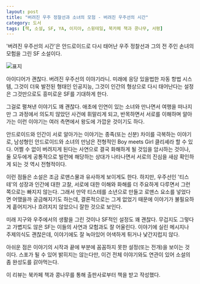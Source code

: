 ```yaml
---
layout: post
title: "버려진 우주 정찰선과 소녀의 모험 - 버려진 우주선의 시간"
category: 도서
tags: [책, 소설, SF, YA, 이지아, 스윙테일, 북카페 책과 콩나무, 서평]
---
```


'버려진 우주선의 시간'은
안드로이드로 다시 태어난 우주 정찰선과
그의 전 주인 손녀의 모험을 그린 SF 소설이다.

![표지](https://images2.imgbox.com/06/1d/WOLnfVkN_o.jpg)

아이디어가 괜찮다.
버려진 우주선의 이야기라니.
미래에 응당 있을법한 자동 항법 시스템, 그것이 더욱 발전된 형태인 인공지능,
그것이 인간의 형상으로 다시 태어난다는 설정은
그것만으로도 흥미로운 SF를 기대하게 한다.

그걸로 펼쳐낸 이야기도 꽤 괜찮다.
애초에 인연이 있는 소녀와 만나면서 여행을 떠나지만
그 과정에서 의도치 않았던 사건에 휘말리게 되고,
반목하면서 서로를 이해하며 알아가는 이런 이야기는
여러 측면에서 왕도에 가깝운 것이기도 하다.

안드로이드와 인간이 서로 알아가는 이야기는 종족(또는 신분) 차이를 극복하는 이야기로,
남성형인 안드로이드와 소녀의 만남은 전형적인 Boy meets Girl 클리셰라 할 수 있다.
어쩔 수 없이 버려지게 된다는 사연으로 결국 화해하게 될 것임을 암시하는 것이나,
둘 모두에게 공통적으로 빌런에 해당하는 상대가 나타나면서 서로의 진심을 새삼 확인하게 되는 것 역시 전형적이다.

이런 점들은 소설은 조금 로맨스물과 유사하게 보이게도 한다.
하지만, 우주선인 '티스테'의 성장과 인간에 대한 고찰, 서로에 대한 이해와 화해를 더 주요하게 다루면서
그런 쪽으로는 빠지지 않는다.
그래서 만약 티스테를 소년으로 만들고 로맨스 요소를 넣었다면 어땠을까 궁금해지기도 하는데,
결론적으로는 그게 없었기 때문에 이야기가 불필요하게 흩어지거나 흐려지지 않았으니 잘한 것으로 보인다.

미래 지구와 우주에서의 생활을 그린 것이나 SF적인 설정도 꽤 괜찮다.
무겁지도 그렇다고 가볍지도 않은 SF는 이들의 사연과 모험과도 잘 어울린다.
이야기에 실린 메시지나 주제의식도 괜찮은데,
이야기에도 잘 녹아있어 어색하게 튀거나 낯간지럽지 않다.

아쉬운 점은 이야기의 시작과 끝에 부분에 꼼꼼하지 못한 설정(또는 전개)을 보이는 것이다.
스포가 될 수 있어 밝히지는 않는다만,
이건 전체 이야기와도 연관이 있어 소설의 좀 완성도를 갉아먹는다.

<!--
시작을 '버려진 우주선의 복수'라는 것으로 했는데,
막상 두고 가라고 한 것도 우주선 자신이고
발견하지 못한 것도 딱히 훈의 잘못이 아니다.
즉, 애초부터 '티스테'의 좌절과 분노는 이유없는 것이었다는 얘기다.
슬픔은 생길지언정, 그건 좀 선넘은 거지.

초반엔 마치 훈이 데리러 오기로 해놓고 어긴 것처럼 얘기하는 것과 달리,
뒤에가서는 둘이 따로 따로 구조되기로 한 것으로 묘사한 것도 옥의 티.
기억장치의 손상 등으로 일부의 어긋남이 생겼다는 등의 마땅한 설명도 없기 때문에
이런건 오로지 저자의 능력 부족이다.

룻은 상당히 실력있는 해커로 그려지는데,
정작 타이머도 쓸 줄 모른다는 황당한 전개를 썼다.
아무리 극의 긴장감을 위해서라지만, 말도 안되는 짓이다.
이럴거면 차라리 컴알못이라고 하던가.
고작 장면 하나를 살리려고 캐릭터와 SF를 다 망가뜨린 꼴이다.
-->



<div class="im im-info">
이 리뷰는 북카페 책과 콩나무를 통해 출판사로부터 책을 받고 작성했다.
</div>
